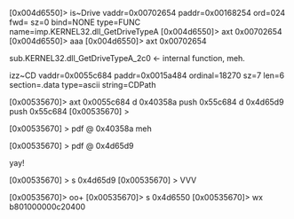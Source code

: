 [0x004d6550]> is~Drive
vaddr=0x00702654 paddr=0x00168254 ord=024 fwd= sz=0 bind=NONE type=FUNC name=imp.KERNEL32.dll_GetDriveTypeA
[0x004d6550]> axt 0x00702654
[0x004d6550]> aaa
[0x004d6550]> axt 0x00702654

sub.KERNEL32.dll_GetDriveTypeA_2c0 <- internal function, meh.

izz~CD
vaddr=0x0055c684 paddr=0x0015a484 ordinal=18270 sz=7 len=6 section=.data type=ascii string=CDPath

[0x00535670]> axt 0x0055c684
d 0x40358a push 0x55c684
d 0x4d65d9 push 0x55c684
[0x00535670] >

[0x00535670] > pdf @ 0x40358a 
meh


[0x00535670] > pdf @ 0x4d65d9

yay!

[0x00535670] > s 0x4d65d9
[0x00535670] > VVV

[0x00535670]> oo+
[0x00535670]> s 0x4d6550
[0x00535670]> wx b801000000c20400
